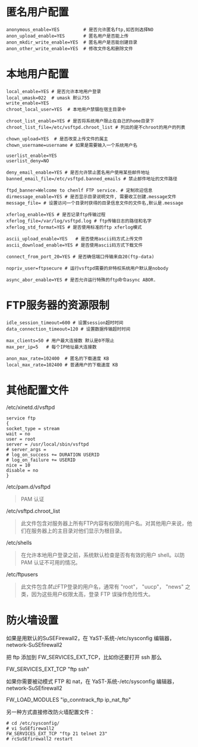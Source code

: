 # 匿名用户配置  
```
anonymous_enable=YES         # 是否允许匿名ftp,如否则选择NO  
anon_upload_enable=YES       # 匿名用户是否能上传  
anon_mkdir_write_enable=YES  # 匿名用户是否能创建目录  
anon_other_write_enable=YES  # 修改文件名和删除文件  
```

# 本地用户配置  
```
local_enable=YES # 是否允许本地用户登录  
local_umask=022  # umask 默认755  
write_enable=YES  
chroot_local_user=YES  # 本地用户禁锢在宿主目录中  

chroot_list_enable=YES # 是否将系统用户限止在自己的home目录下  
chroot_list_file=/etc/vsftpd.chroot_list # 列出的是不chroot的用户的列表  

chown_upload=YES  # 是否改变上传文件的属主  
chown_username=username # 如果是需要输入一个系统用户名  

userlist_enable=YES  
userlist_deny=NO  

deny_email_enable=YES # 是否允许禁止匿名用户使用某些邮件地址  
banned_email_file=/etc/vsftpd.banned_emails # 禁止邮件地址的文件路径  

ftpd_banner=Welcome to chenlf FTP service. # 定制欢迎信息  
dirmessage_enable=YES # 是否显示目录说明文件, 需要收工创建.message文件  
message_file= # 设置访问一个目录时获得的目录信息文件的文件名,默认是.message  

xferlog_enable=YES # 是否记录ftp传输过程  
xferlog_file=/var/log/vsftpd.log # ftp传输日志的路径和名字  
xferlog_std_format=YES # 是否使用标准的ftp xferlog模式  

ascii_upload_enable=YES   # 是否使用ascii码方式上传文件  
ascii_download_enable=YES # 是否使用ascii码方式下载文件  

connect_from_port_20=YES # 是否确信端口传输来自20(ftp-data)  

nopriv_user=ftpsecure # 运行vsftpd需要的非特权系统用户默认是nobody  

async_abor_enable=YES # 是否允许运行特殊的ftp命令async ABOR.  
```

# FTP服务器的资源限制  
``` 
idle_session_timeout=600 # 设置session超时时间  
data_connection_timeout=120 # 设置数据传输超时时间  

max_clients=50 # 用户最大连接数 默认是0不限止  
max_per_ip=5   # 每个IP地址最大连接数  

anon_max_rate=102400  # 匿名的下载速度 KB  
local_max_rate=102400 # 普通用户的下载速度 KB  
```

# 其他配置文件  

/etc/xinetd.d/vsftpd

```
service ftp  
{  
socket_type = stream  
wait = no  
user = root  
server = /usr/local/sbin/vsftpd  
# server_args =  
# log_on_success += DURATION USERID  
# log_on_failure += USERID  
nice = 10  
disable = no  
}
```

/etc/pam.d/vsftpd  
> PAM 认证

/etc/vsftpd.chroot_list
> 此文件包含对服务器上所有FTP内容有权限的用户名。对其他用户来说，他们在服务器上的主目录对他们显示为根目录。

/etc/shells
> 在允许本地用户登录之前，系统默认检查是否有有效的用户 shell。以防 PAM 认证不可用的情况。

/etc/ftpusers
> 此文件包含*禁止*FTP登录的用户名，通常有 "root"， "uucp"， "news" 之类，因为这些用户权限太高，登录 FTP 误操作危险性大。

# 防火墙设置  

如果是用默认的SuSEFirewall2，在 YaST-系统-/etc/sysconfig 编辑器，network-SuSEfirewall2  

把 ftp 添加到 FW_SERVICES_EXT_TCP，比如你还要打开 ssh 那么  

FW_SERVICES_EXT_TCP "ftp ssh"  

如果你需要被动模式 FTP 和 nat，在 YaST-系统-/etc/sysconfig 编辑器，network-SuSEfirewall2  

FW_LOAD_MODULES "ip_conntrack_ftp ip_nat_ftp"  


另一种方式直接修改防火墙配置文件： 

```
# cd /etc/sysconfig/  
# vi SuSEfirewall2  
FW_SERVICES_EXT_TCP "ftp 21 telnet 23"  
# rcSuSEfirewall2 restart
```